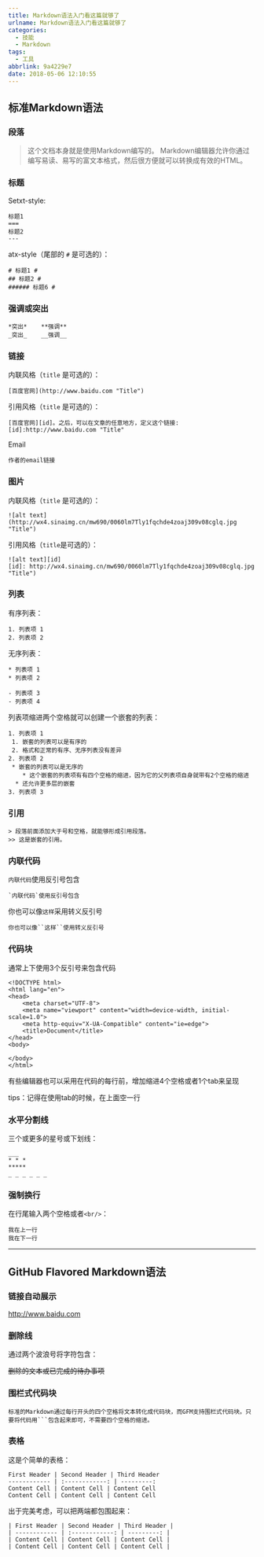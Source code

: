 ```yaml
---
title: Markdown语法入门看这篇就够了
urlname: Markdown语法入门看这篇就够了
categories:
  - 技能
  - Markdown
tags:
  - 工具
abbrlink: 9a4229e7
date: 2018-05-06 12:10:55
---
```


## 标准Markdown语法

### 段落 

> 这个文档本身就是使用Markdown编写的。
> Markdown编辑器允许你通过编写易读、易写的富文本格式，然后很方便就可以转换成有效的HTML。

### 标题

Setxt-style:

```
标题1
===
标题2
---
```

<!-- more -->

atx-style（尾部的 `#` 是可选的）：

```
# 标题1 #
## 标题2 #
###### 标题6 #
```

### 强调或突出

```
*突出*	**强调**
_突出_	__强调__
```

### 链接

内联风格（`title` 是可选的）：

```
[百度官网](http://www.baidu.com "Title")
```

引用风格（`title` 是可选的）：

```
[百度官网][id]。之后，可以在文章的任意地方，定义这个链接:
[id]:http://www.baidu.com "Title"
```

Email

```
作者的email链接
```

### 图片

内联风格（`title` 是可选的）：

```
![alt text](http://wx4.sinaimg.cn/mw690/0060lm7Tly1fqchde4zoaj309v08cglq.jpg "Title")
```

引用风格（`title`是可选的）：

```
![alt text][id]
[id]: http://wx4.sinaimg.cn/mw690/0060lm7Tly1fqchde4zoaj309v08cglq.jpg "Title")
```

### 列表

有序列表：

```
1. 列表项 1
2. 列表项 2
```

无序列表：

```
* 列表项 1
* 列表项 2

- 列表项 3
- 列表项 4
```

列表项缩进两个空格就可以创建一个嵌套的列表：

```
1. 列表项 1
 1. 嵌套的列表可以是有序的
 2. 格式和正常的有序、无序列表没有差异
2. 列表项 2
 * 嵌套的列表可以是无序的
 	* 这个嵌套的列表项有有四个空格的缩进，因为它的父列表项自身就带有2个空格的缩进
  * 还允许更多层的嵌套
3. 列表项 3
```

### 引用

```
> 段落前面添加大于号和空格，就能够形成引用段落。
>> 这是嵌套的引用。
```

### 内联代码

`内联代码`使用反引号包含

```
`内联代码`使用反引号包含
```

你也可以像``这样``采用转义反引号

```
你也可以像``这样``使用转义反引号
```

### 代码块

通常上下使用3个反引号来包含代码

```
<!DOCTYPE html>
<html lang="en">
<head>
    <meta charset="UTF-8">
    <meta name="viewport" content="width=device-width, initial-scale=1.0">
    <meta http-equiv="X-UA-Compatible" content="ie=edge">
    <title>Document</title>
</head>
<body>
    
</body>
</html>
```

有些编辑器也可以采用在代码的每行前，增加缩进4个空格或者1个tab来呈现

tips：记得在使用tab的时候，在上面空一行

### 水平分割线

三个或更多的星号或下划线：

```
___
* * *
*****
_ _ _ _ _ _ 
```

### 强制换行

在行尾输入两个空格或者`<br/>`：

```
我在上一行
我在下一行
```
_ _ _

## GitHub Flavored Markdown语法

### 链接自动展示

http://www.baidu.com

### 删除线

通过两个波浪号将字符包含：

~~删除的文本或已完成的待办事项~~

### 围栏式代码块

```
标准的Markdown通过每行开头的四个空格将文本转化成代码块，而GFM支持围栏式代码块。只要将代码用```包含起来即可，不需要四个空格的缩进。
```

### 表格

这是个简单的表格：

```
First Header | Second Header | Third Header
------------ | :------------: | ---------:
Content Cell | Content Cell | Content Cell
Content Cell | Content Cell | Content Cell
```

出于完美考虑，可以把两端都包围起来：

```
| First Header | Second Header | Third Header |
| ------------ | :------------: | ---------: |
| Content Cell | Content Cell | Content Cell |
| Content Cell | Content Cell | Content Cell |
```

